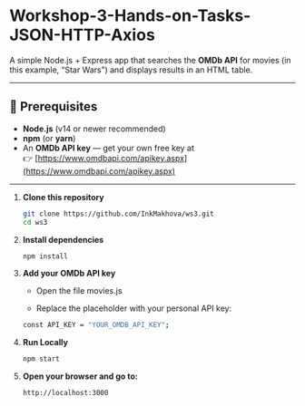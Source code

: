 # Workshop-3-Hands-on-Tasks-JSON-HTTP-Axios

A simple Node.js + Express app that searches the **OMDb API** for movies (in this example, “Star Wars”) and displays results in an HTML table.

---

## 🔧 Prerequisites

- **Node.js** (v14 or newer recommended)
- **npm** (or **yarn**)
- An **OMDb API key** — get your own free key at  
  👉 [https://www.omdbapi.com/apikey.aspx](https://www.omdbapi.com/apikey.aspx)

---
1. **Clone this repository**
   ```bash
   git clone https://github.com/InkMakhova/ws3.git
   cd ws3
    ```
   
2. **Install dependencies**

    ```bash
    npm install
    ```

3. **Add your OMDb API key**
   * Open the file movies.js

   * Replace the placeholder with your personal API key: 
    ```bash 
    const API_KEY = "YOUR_OMDB_API_KEY";
    ```

4. **Run Locally**
   ```bash
   npm start
   ```
5. **Open your browser and go to:**
   ```
   http://localhost:3000
   ```
